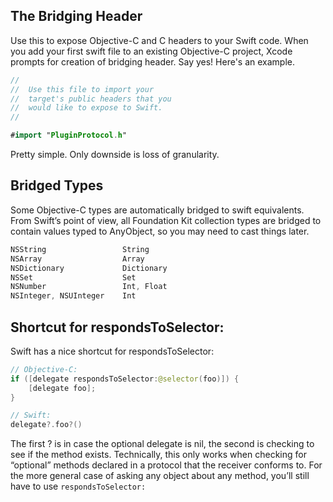 The Bridging Header
-----

Use this to expose Objective-C and C headers to your Swift code.
When you add your first swift file to an existing Objective-C project, Xcode
prompts for creation of bridging header. Say yes!
Here's an example.

~~~swift
//
//  Use this file to import your
//  target's public headers that you
//  would like to expose to Swift.
//

#import "PluginProtocol.h"
~~~

Pretty simple. Only downside is loss of granularity.



Bridged Types
-----
Some Objective-C types are automatically bridged to swift equivalents.
From Swift’s point of view, all Foundation Kit collection types are
bridged to contain values typed to AnyObject, so you may need to
cast things later.

~~~swift
NSString                 String
NSArray                  Array
NSDictionary             Dictionary
NSSet                    Set
NSNumber                 Int, Float
NSInteger, NSUInteger    Int
~~~

Shortcut for respondsToSelector:
-----

Swift has a nice shortcut for respondsToSelector:

~~~swift
// Objective-C:
if ([delegate respondsToSelector:@selector(foo)]) {
    [delegate foo];
}
~~~

~~~swift
// Swift:
delegate?.foo?()
~~~

The first ? is in case the optional delegate is nil, the second is checking to
see if the method exists.
Technically, this only works when checking for “optional” methods
declared in a protocol that the receiver conforms to. For the more
general case of asking any object about any method, you’ll still have
to use `respondsToSelector:`

